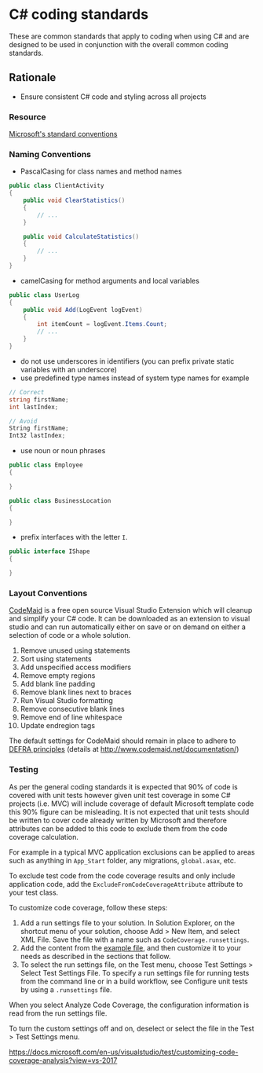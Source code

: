 # C# coding standards

These are common standards that apply to coding when using C# and are designed to be used in conjunction with the overall common coding standards.

## Rationale

 - Ensure consistent C# code and styling across all projects

### Resource

[Microsoft's standard conventions](https://docs.microsoft.com/en-us/dotnet/csharp/programming-guide/inside-a-program/coding-conventions)

### Naming Conventions

- PascalCasing for class names and method names

```csharp
public class ClientActivity
{
    public void ClearStatistics()
    {
        // ...
    }

    public void CalculateStatistics()
    {
        // ...
    }
}
```

- camelCasing for method arguments and local variables

```csharp
public class UserLog
{
    public void Add(LogEvent logEvent)
    {
        int itemCount = logEvent.Items.Count;
        // ...
    }
}
```

- do not use underscores in identifiers (you can prefix private static variables with an underscore)
- use predefined type names instead of system type names for example

```csharp
// Correct
string firstName;
int lastIndex;

// Avoid
String firstName;
Int32 lastIndex;
```

- use noun or noun phrases

```csharp
public class Employee
{

}

public class BusinessLocation
{

}
```

- prefix interfaces with the letter `I`.

```csharp
public interface IShape
{

}
```

### Layout Conventions

[CodeMaid](http://www.codemaid.net/) is a free open source Visual Studio Extension which will cleanup and simplify your C# code. It can be downloaded as an extension to visual studio and can run automatically either on save or on demand on either a selection of code or a whole solution.

1.  Remove unused using statements
2.  Sort using statements
3.  Add unspecified access modifiers
4.  Remove empty regions
5.  Add blank line padding
6.  Remove blank lines next to braces
7.  Run Visual Studio formatting
8.  Remove consecutive blank lines
9.  Remove end of line whitespace
10.  Update endregion tags

The default settings for CodeMaid should remain in place to adhere to [DEFRA principles](/principles/README.md) (details at http://www.codemaid.net/documentation/)

### Testing

As per the general coding standards it is expected that 90% of code is covered with unit tests however given unit test coverage in some C# projects (i.e. MVC) will include coverage of default Microsoft template code this 90% figure can be misleading. It is not expected that unit tests should be written to cover code already written by Microsoft and therefore attributes can be added to this code to exclude them from the code coverage calculation.

For example in a typical MVC application exclusions can be applied to areas such as anything in `App_Start` folder, any migrations, `global.asax`, etc.

To exclude test code from the code coverage results and only include application code, add the `ExcludeFromCodeCoverageAttribute` attribute to your test class.

To customize code coverage, follow these steps:

1. Add a run settings file to your solution. In Solution Explorer, on the shortcut menu of your solution, choose Add > New Item, and select XML File. Save the file with a name such as `CodeCoverage.runsettings`.
2. Add the content from the [example file](https://docs.microsoft.com/en-us/visualstudio/test/customizing-code-coverage-analysis?view=vs-2017#sample-runsettings-file), and then customize it to your needs as described in the sections that follow.
3. To select the run settings file, on the Test menu, choose Test Settings > Select Test Settings File. To specify a run settings file for running tests from the command line or in a build workflow, see Configure unit tests by using a `.runsettings` file.

When you select Analyze Code Coverage, the configuration information is read from the run settings file.

To turn the custom settings off and on, deselect or select the file in the Test > Test Settings menu.

https://docs.microsoft.com/en-us/visualstudio/test/customizing-code-coverage-analysis?view=vs-2017
